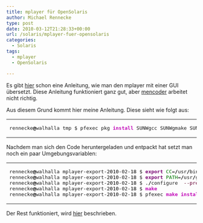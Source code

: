 ```yaml
---
title: mplayer für OpenSolaris
author: Michael Rennecke
type: post
date: 2010-03-12T21:28:33+00:00
url: /solaris/mplayer-fuer-opensolaris
categories:
  - Solaris
tags:
  - mplayer
  - OpenSolaris

---
```

Es gibt [hier][1] schon eine Anleitung, wie man den mplayer mit einer GUI übersetzt. Diese Anleitung funktioniert ganz gut, aber [mencoder][2] arbeitet nicht richtig.

Aus diesem Grund kommt hier meine Anleitung. Diese sieht wie folgt aus:

<div class="wp_syntax">
  <table>
    <tr>
      <td class="code">
        <pre class="bash" style="font-family:monospace;">rennecke<span style="color: #000000; font-weight: bold;">@</span>walhalla tmp $ pfexec pkg <span style="color: #c20cb9; font-weight: bold;">install</span> SUNWgcc SUNWgmake SUNWxorg-headers SUNWGtk SUNWsfwhea gcc-dev-<span style="color: #000000;">4</span> gcc-runtime-<span style="color: #000000;">4</span></pre>
      </td>
    </tr>
  </table>
</div>

Nachdem man sich den Code heruntergeladen und entpackt hat setzt man noch ein paar Umgebungsvariablen:

<div class="wp_syntax">
  <table>
    <tr>
      <td class="code">
        <pre class="bash" style="font-family:monospace;">rennecke<span style="color: #000000; font-weight: bold;">@</span>walhalla mplayer-export-<span style="color: #000000;">2010</span>-02-<span style="color: #000000;">18</span> $ <span style="color: #7a0874; font-weight: bold;">export</span> <span style="color: #007800;">CC</span>=<span style="color: #000000; font-weight: bold;">/</span>usr<span style="color: #000000; font-weight: bold;">/</span>bin<span style="color: #000000; font-weight: bold;">/</span>gcc-4.3.2 bzw. <span style="color: #7a0874; font-weight: bold;">export</span> <span style="color: #007800;">CC</span>=<span style="color: #000000; font-weight: bold;">/</span>usr<span style="color: #000000; font-weight: bold;">/</span>gcc<span style="color: #000000; font-weight: bold;">/</span><span style="color: #000000;">4.3</span><span style="color: #000000; font-weight: bold;">/</span>bin<span style="color: #000000; font-weight: bold;">/</span><span style="color: #c20cb9; font-weight: bold;">gcc</span>
rennecke<span style="color: #000000; font-weight: bold;">@</span>walhalla mplayer-export-<span style="color: #000000;">2010</span>-02-<span style="color: #000000;">18</span> $ <span style="color: #7a0874; font-weight: bold;">export</span> <span style="color: #007800;">PATH</span>=<span style="color: #000000; font-weight: bold;">/</span>usr<span style="color: #000000; font-weight: bold;">/</span>gnu<span style="color: #000000; font-weight: bold;">/</span>bin<span style="color: #000000; font-weight: bold;">/</span>:<span style="color: #007800;">$PATH</span>
rennecke<span style="color: #000000; font-weight: bold;">@</span>walhalla mplayer-export-<span style="color: #000000;">2010</span>-02-<span style="color: #000000;">18</span> $ .<span style="color: #000000; font-weight: bold;">/</span>configure  <span style="color: #660033;">--prefix</span>=<span style="color: #000000; font-weight: bold;">/</span>opt<span style="color: #000000; font-weight: bold;">/</span><span style="color: #c20cb9; font-weight: bold;">mplayer</span> <span style="color: #660033;">--enable-gui</span>
rennecke<span style="color: #000000; font-weight: bold;">@</span>walhalla mplayer-export-<span style="color: #000000;">2010</span>-02-<span style="color: #000000;">18</span> $ <span style="color: #c20cb9; font-weight: bold;">make</span>
rennecke<span style="color: #000000; font-weight: bold;">@</span>walhalla mplayer-export-<span style="color: #000000;">2010</span>-02-<span style="color: #000000;">18</span> $ pfexec <span style="color: #c20cb9; font-weight: bold;">make</span> <span style="color: #c20cb9; font-weight: bold;">install</span></pre>
      </td>
    </tr>
  </table>
</div>

Der Rest funktioniert, wird [hier][1] beschrieben.

 [1]: http://blogs.sun.com/observatory/entry/compiling_mplayer_on_opensolaris_this
 [2]: http://de.wikipedia.org/wiki/MEncoder